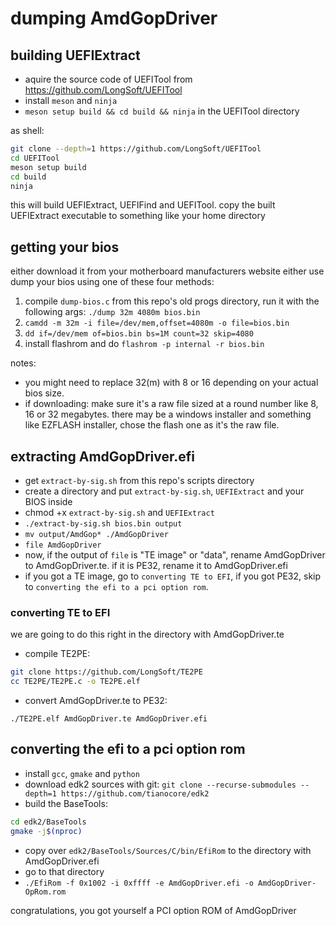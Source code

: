 # dumping AmdGopDriver

## building UEFIExtract

- aquire the source code of UEFITool from https://github.com/LongSoft/UEFITool
- install `meson` and `ninja`
- `meson setup build && cd build && ninja` in the UEFITool directory

as shell:
```sh
git clone --depth=1 https://github.com/LongSoft/UEFITool
cd UEFITool
meson setup build
cd build
ninja
```

this will build UEFIExtract, UEFIFind and UEFITool.
copy the built UEFIExtract executable to something like your home directory

## getting your bios

either download it from your motherboard manufacturers website either use dump your bios using one of these four methods:
1. compile `dump-bios.c` from this repo's old progs directory, run it with the following args: `./dump 32m 4080m bios.bin`
2. `camdd -m 32m -i file=/dev/mem,offset=4080m -o file=bios.bin`
3. `dd if=/dev/mem of=bios.bin bs=1M count=32 skip=4080`
4. install flashrom and do `flashrom -p internal -r bios.bin`

notes:
- you might need to replace 32(m) with 8 or 16 depending on your actual bios size.
- if downloading: make sure it's a raw file sized at a round number like 8, 16 or 32 megabytes. there may be a windows installer and something like EZFLASH installer, chose the flash one as it's the raw file.

## extracting AmdGopDriver.efi

- get `extract-by-sig.sh` from this repo's scripts directory
- create a directory and put `extract-by-sig.sh`, `UEFIExtract` and your BIOS inside
- chmod +x `extract-by-sig.sh` and `UEFIExtract`
- `./extract-by-sig.sh bios.bin output`
- `mv output/AmdGop* ./AmdGopDriver`
- `file AmdGopDriver`
- now, if the output of `file` is "TE image" or "data", rename AmdGopDriver to AmdGopDriver.te. if it is PE32, rename it to AmdGopDriver.efi
- if you got a TE image, go to `converting TE to EFI`, if you got PE32, skip to `converting the efi to a pci option rom`.

### converting TE to EFI

we are going to do this right in the directory with AmdGopDriver.te
- compile TE2PE:
```sh
git clone https://github.com/LongSoft/TE2PE
cc TE2PE/TE2PE.c -o TE2PE.elf
```
- convert AmdGopDriver.te to PE32:
```
./TE2PE.elf AmdGopDriver.te AmdGopDriver.efi
```

## converting the efi to a pci option rom

- install `gcc`, `gmake` and `python`
- download edk2 sources with git: `git clone --recurse-submodules --depth=1 https://github.com/tianocore/edk2`
- build the BaseTools:
```sh
cd edk2/BaseTools
gmake -j$(nproc)
```
- copy over `edk2/BaseTools/Sources/C/bin/EfiRom` to the directory with AmdGopDriver.efi
- go to that directory
- `./EfiRom -f 0x1002 -i 0xffff -e AmdGopDriver.efi -o AmdGopDriver-OpRom.rom`

congratulations, you got yourself a PCI option ROM of AmdGopDriver
